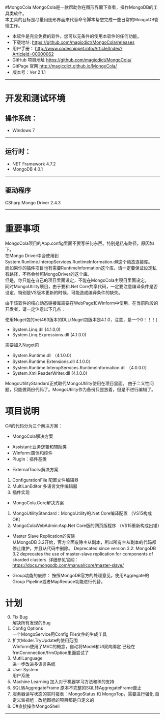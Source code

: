 #MongoCola
MongoCola是一款帮助你在图形界面下查看，操作MongoDB的工具类软件。  
本工具的目标是尽量用图形界面来代替命令脚本帮您完成一些日常的MongoDB管理工作。  
* 本软件是完全免费的软件，您可以无条件的使用本软件的任何功能。         
* 下载地址:  <https://github.com/magicdict/MongoCola/releases>
* 用户手册： <http://www.codesnippet.info/Article/Index?ArticleId=00000062>
* GitHub 项目地址 <https://github.com/magicdict/MongoCola/>
* GitPage 官网 <http://magicdict.github.io/MongoCola/>
* 版本号：Ver 2.1.1
 
***

# 开发和测试环境
## 操作系统：
* Windows 7

***

## 运行时：
* NET Framework 4.7.2
* MongoDB 4.0.1

***

## 驱动程序
CSharp Mongo Driver 2.4.3

***

# 重要事项

MongoCola项目的App.config里面不要写任何东西。特别是私有路径，原因如下。  
在Mongo Driver中会使用到System.Runtime.InteropServices.RuntimeInformation.dll这个动态连接库。  
而如果你的插件项目也有需要RuntimeInformation这个库，请一定要保证设定私有路径，不然会参照MongoDriver的这个库。  
但是，你只能在自己的项目里面设定，不能在MongoCola主项目里面设定。  
同时MongoUtility项目，由于要和.Net Core共享代码，一定要注意编译条件是否设定，特别是VS版本更新的时候，可能造成编译条件的缺失。  

由于该软件的核心动态链接库需要在WebPage和Winform中使用，在当前阶段的开发者，请一定注意以下几点：

使用Nuget包的net463版本的DLL(Nuget包版本是4.1.0，注意，是一个0！！！)

- System.Linq.dll (4.1.0.0)
- System.Linq.Expressions.dll (4.1.0.0)

需要加入Nuget包

- System.Runtime.dll （4.1.0.0）
- System.Runtime.Extensions.dll 4.1.0.0）
- System.Runtime.InteropServices.RuntimeInformation.dll （4.0.0.0）
- System.Xml.ReaderWriter.dll (4.1.0.0)

MongoUtilityStandard正式取代MongoUtility使用在项目里面。
由于二义性问题，只能做两份代码了。MongoUtility作为备份只是放着，但是不进行编辑了。

# 项目说明
C#的代码分为三个解决方案： 

- MongoCola解决方案 
* Assistant:业务逻辑和辅助类  
* Winform:窗体和控件  
* PlugIn：插件基类  
 
- ExternalTools:解决方案     
1. ConfigurationFile 配置文件编辑器  
2. MultiLanEditor 多语言文件编辑器  
3. 插件实现  

- MongoCola.Core解决方案  
1. MongoUtilityStandard：MongoUtility的.Net Core编译配置  （VS15构成OK）
2. MongoColaWebAdmin:Asp.Net Core版的网页版程序  （VS15重新构成出错）

- Master Slave Replication的废除  
从MongoDB 3.2开始，官方全面废除主从副本，所以所有主从副本的代码都停止维护，并且从代码中删除。
Deprecated since version 3.2: MongoDB 3.2 deprecates the use of master-slave replication for components of sharded clusters.
详细参见官网：https://docs.mongodb.com/manual/core/master-slave/

- Group功能的废除：
按照MongoDB官方的处理意见，使用Aggregate的Group Pipeline或者MapReduce功能进行代替。

# 计划
0. Fix Bug  
	解决所有发现的Bug 
1. Config Options  
	一个MongoService用Config File文件的生成工具 
2. 扩大Model.TryUpdate的使用范围  
	Winform使用了MVC的概念，自动将Model和UI双向绑定
	已经在frmConnnection/frmOption里面尝试了
3. MutliLanguage  
	进一步改进多语言系统
4. User System  
	用户系统
5. Machine Learning
    加入对于机器学习方法和BI的支持
6. SQL转AggregateFrame
	原本不完整的SQL转AggregateFrame废止
7. 服务器读写状态的实时报表：MongoStatus 和 MongoTop，需要进行强化
	自定义监视组：改组图标的项目都是自定义的
8. C#直接操作MongoShell

***
